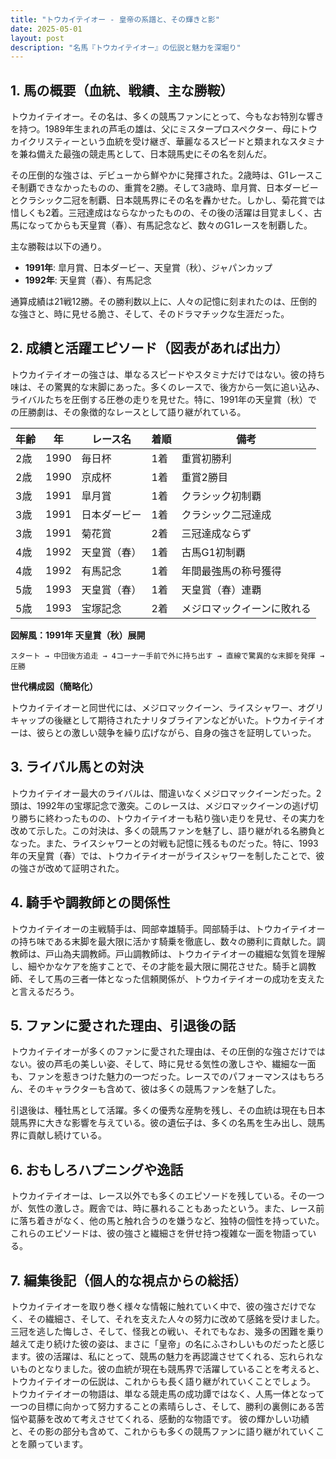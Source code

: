 ```yaml
---
title: "トウカイテイオー - 皇帝の系譜と、その輝きと影"
date: 2025-05-01
layout: post
description: "名馬『トウカイテイオー』の伝説と魅力を深堀り"
---
```


## 1. 馬の概要（血統、戦績、主な勝鞍）

トウカイテイオー。その名は、多くの競馬ファンにとって、今もなお特別な響きを持つ。1989年生まれの芦毛の雄は、父にミスタープロスペクター、母にトウカイクリスティーという血統を受け継ぎ、華麗なるスピードと類まれなスタミナを兼ね備えた最強の競走馬として、日本競馬史にその名を刻んだ。

その圧倒的な強さは、デビューから鮮やかに発揮された。2歳時は、G1レースこそ制覇できなかったものの、重賞を2勝。そして3歳時、皐月賞、日本ダービーとクラシック二冠を制覇、日本競馬界にその名を轟かせた。しかし、菊花賞では惜しくも2着。三冠達成はならなかったものの、その後の活躍は目覚ましく、古馬になってからも天皇賞（春）、有馬記念など、数々のG1レースを制覇した。

主な勝鞍は以下の通り。

* **1991年**: 皐月賞、日本ダービー、天皇賞（秋）、ジャパンカップ
* **1992年**: 天皇賞（春）、有馬記念

通算成績は21戦12勝。その勝利数以上に、人々の記憶に刻まれたのは、圧倒的な強さと、時に見せる脆さ、そして、そのドラマチックな生涯だった。


## 2. 成績と活躍エピソード（図表があれば出力）

トウカイテイオーの強さは、単なるスピードやスタミナだけではない。彼の持ち味は、その驚異的な末脚にあった。多くのレースで、後方から一気に追い込み、ライバルたちを圧倒する圧巻の走りを見せた。特に、1991年の天皇賞（秋）での圧勝劇は、その象徴的なレースとして語り継がれている。

| 年齢 | 年 | レース名        | 着順 | 備考                                     |
|------|---|-----------------|-----|------------------------------------------|
| 2歳  | 1990 | 毎日杯           | 1着 | 重賞初勝利                               |
| 2歳  | 1990 | 京成杯           | 1着 | 重賞2勝目                               |
| 3歳  | 1991 | 皐月賞           | 1着 | クラシック初制覇                         |
| 3歳  | 1991 | 日本ダービー       | 1着 | クラシック二冠達成                       |
| 3歳  | 1991 | 菊花賞           | 2着 | 三冠達成ならず                           |
| 4歳  | 1992 | 天皇賞（春）     | 1着 | 古馬G1初制覇                             |
| 4歳  | 1992 | 有馬記念         | 1着 | 年間最強馬の称号獲得                     |
| 5歳  | 1993 | 天皇賞（春）     | 1着 | 天皇賞（春）連覇                         |
| 5歳  | 1993 | 宝塚記念         | 2着 | メジロマックイーンに敗れる                 |


**図解風：1991年 天皇賞（秋）展開**

```
スタート → 中団後方追走 → 4コーナー手前で外に持ち出す → 直線で驚異的な末脚を発揮 → 圧勝
```

**世代構成図（簡略化）**

トウカイテイオーと同世代には、メジロマックイーン、ライスシャワー、オグリキャップの後継として期待されたナリタブライアンなどがいた。トウカイテイオーは、彼らとの激しい競争を繰り広げながら、自身の強さを証明していった。


## 3. ライバル馬との対決

トウカイテイオー最大のライバルは、間違いなくメジロマックイーンだった。2頭は、1992年の宝塚記念で激突。このレースは、メジロマックイーンの逃げ切り勝ちに終わったものの、トウカイテイオーも粘り強い走りを見せ、その実力を改めて示した。この対決は、多くの競馬ファンを魅了し、語り継がれる名勝負となった。また、ライスシャワーとの対戦も記憶に残るものだった。特に、1993年の天皇賞（春）では、トウカイテイオーがライスシャワーを制したことで、彼の強さが改めて証明された。


## 4. 騎手や調教師との関係性

トウカイテイオーの主戦騎手は、岡部幸雄騎手。岡部騎手は、トウカイテイオーの持ち味である末脚を最大限に活かす騎乗を徹底し、数々の勝利に貢献した。調教師は、戸山為夫調教師。戸山調教師は、トウカイテイオーの繊細な気質を理解し、細やかなケアを施すことで、その才能を最大限に開花させた。騎手と調教師、そして馬の三者一体となった信頼関係が、トウカイテイオーの成功を支えたと言えるだろう。


## 5. ファンに愛された理由、引退後の話

トウカイテイオーが多くのファンに愛された理由は、その圧倒的な強さだけではない。彼の芦毛の美しい姿、そして、時に見せる気性の激しさや、繊細な一面も、ファンを惹きつけた魅力の一つだった。レースでのパフォーマンスはもちろん、そのキャラクターも含めて、彼は多くの競馬ファンを魅了した。

引退後は、種牡馬として活躍。多くの優秀な産駒を残し、その血統は現在も日本競馬界に大きな影響を与えている。彼の遺伝子は、多くの名馬を生み出し、競馬界に貢献し続けている。


## 6. おもしろハプニングや逸話

トウカイテイオーは、レース以外でも多くのエピソードを残している。その一つが、気性の激しさ。厩舎では、時に暴れることもあったという。また、レース前に落ち着きがなく、他の馬と触れ合うのを嫌うなど、独特の個性を持っていた。これらのエピソードは、彼の強さと繊細さを併せ持つ複雑な一面を物語っている。


## 7. 編集後記（個人的な視点からの総括）

トウカイテイオーを取り巻く様々な情報に触れていく中で、彼の強さだけでなく、その繊細さ、そして、それを支えた人々の努力に改めて感銘を受けました。三冠を逃した悔しさ、そして、怪我との戦い、それでもなお、幾多の困難を乗り越えて走り続けた彼の姿は、まさに「皇帝」の名にふさわしいものだったと感じます。彼の活躍は、私にとって、競馬の魅力を再認識させてくれる、忘れられないものとなりました。彼の血統が現在も競馬界で活躍していることを考えると、トウカイテイオーの伝説は、これからも長く語り継がれていくことでしょう。  トウカイテイオーの物語は、単なる競走馬の成功譚ではなく、人馬一体となって一つの目標に向かって努力することの素晴らしさ、そして、勝利の裏側にある苦悩や葛藤を改めて考えさせてくれる、感動的な物語です。  彼の輝かしい功績と、その影の部分も含めて、これからも多くの競馬ファンに語り継がれていくことを願っています。
